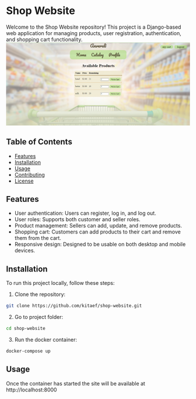 # Shop Website

Welcome to the Shop Website repository! This project is a Django-based web application for managing products, user registration, authentication, and shopping cart functionality.
<img src="https://github.com/kitaef/shop-website/blob/main/screenshot.png" width="800" />
## Table of Contents

- [Features](#features)
- [Installation](#installation)
- [Usage](#usage)
- [Contributing](#contributing)
- [License](#license)

## Features

- User authentication: Users can register, log in, and log out.
- User roles: Supports both customer and seller roles.
- Product management: Sellers can add, update, and remove products.
- Shopping cart: Customers can add products to their cart and remove them from the cart.
- Responsive design: Designed to be usable on both desktop and mobile devices.

## Installation

To run this project locally, follow these steps:

1. Clone the repository:

```bash
git clone https://github.com/kitaef/shop-website.git
```

2. Go to project folder:

```bash
cd shop-website
```

3. Run the docker container:

```bash
docker-compose up
```

## Usage

Once the container has started the site will be available at http://localhost:8000

